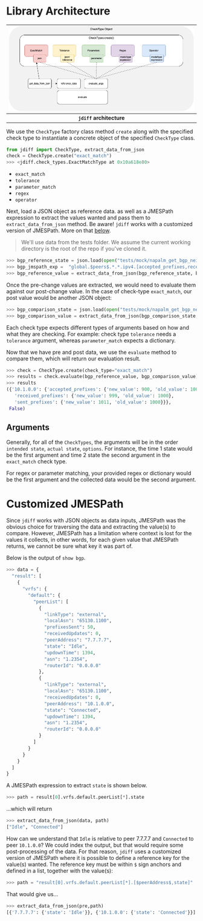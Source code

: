 # Library Architecture

| ![jdiff HLD](./images/hld-architecture.png) |
|:---:|
| **`jdiff` architecture** |

We use the `CheckType` factory class method `create` along with the specified check type to instantiate a concrete object of the specified `CheckType` class.

```python
from jdiff import CheckType, extract_data_from_json
check = CheckType.create("exact_match")
>>> <jdiff.check_types.ExactMatchType at 0x10a618e80>
```

- `exact_match`
- `tolerance`
- `parameter_match`
- `regex`
- `operator`


Next, load a JSON object as reference data. as well as a JMESPath expression to extract the values wanted and pass them to `extract_data_from_json` method. Be aware! `jdiff` works with a customized version of JMESPath. More on that [below](#customized-jmespath).

> We'll use data from the tests folder. We assume the current working directory is the root of the repo if you've cloned it.

```python
>>> bgp_reference_state = json.load(open("tests/mock/napalm_get_bgp_neighbors/pre.json"))
>>> bgp_jmspath_exp =  "global.$peers$.*.*.ipv4.[accepted_prefixes,received_prefixes,sent_prefixes]"
>>> bgp_reference_value = extract_data_from_json(bgp_reference_state, bgp_jmspath_exp)
```

Once the pre-change values are extracted, we would need to evaluate them against our post-change value. In the case of check-type `exact_match`, our post value would be another JSON object:

```python
>>> bgp_comparison_state = json.load(open("tests/mock/napalm_get_bgp_neighbors/post.json"))
>>> bgp_comparison_value = extract_data_from_json(bgp_comparison_state, bgp_jmspath_exp)
```

Each check type expects different types of arguments based on how and what they are checking. For example: check type `tolerance` needs a `tolerance` argument, whereas `parameter_match` expects a dictionary.

Now that we have pre and post data, we use the `evaluate` method to compare them, which will return our evaluation result.

```python
>>> check = CheckType.create(check_type="exact_match")
>>> results = check.evaluate(bgp_reference_value, bgp_comparison_value)
>>> results
({'10.1.0.0': {'accepted_prefixes': {'new_value': 900, 'old_value': 1000},
   'received_prefixes': {'new_value': 999, 'old_value': 1000},
   'sent_prefixes': {'new_value': 1011, 'old_value': 1000}}},
 False)
```


## Arguments

Generally, for all of the `CheckTypes`, the arguments will be in the order `intended state`, `actual state`, `options`. For instance, the time 1 state would be the first argument and time 2 state the second argument in the `exact_match` check type. 

For regex or parameter matching, your provided regex or dictionary would be the first argument and the collected data would be the second argument.

# Customized JMESPath

Since `jdiff` works with JSON objects as data inputs, JMESPath was the obvious choice for traversing the data and extracting the value(s) to compare. However, JMESPath has a limitation where context is lost for the values it collects, in other words, for each given value that JMESPath returns, we cannot be sure what key it was part of.

Below is the output of `show bgp`.

```python
>>> data = {
  "result": [
    {
      "vrfs": {
        "default": {
          "peerList": [
            {
              "linkType": "external",
              "localAsn": "65130.1100",
              "prefixesSent": 50,
              "receivedUpdates": 0,
              "peerAddress": "7.7.7.7",
              "state": "Idle",
              "updownTime": 1394,
              "asn": "1.2354",
              "routerId": "0.0.0.0"
            },
            {
              "linkType": "external",
              "localAsn": "65130.1100",
              "receivedUpdates": 0,
              "peerAddress": "10.1.0.0",
              "state": "Connected",
              "updownTime": 1394,
              "asn": "1.2354",
              "routerId": "0.0.0.0"
            }
          ]
        }
      }
    }
  ]
}
```
A JMESPath expression to extract `state` is shown below.

```python
>>> path = result[0].vrfs.default.peerList[*].state
```

...which will return

```python
>>> extract_data_from_json(data, path)
["Idle", "Connected"]
```

How can we understand that `Idle` is relative to peer 7.7.7.7 and `Connected` to peer `10.1.0.0`? 
We could index the output, but that would require some post-processing of the data. For that reason, `jdiff` uses a customized version of JMESPath where it is possible to define a reference key for the value(s) wanted. The reference key must be within `$` sign anchors and defined in a list, together with the value(s):

```python
>>> path = "result[0].vrfs.default.peerList[*].[$peerAddress$,state]"
```

That  would give us...

```python
>>> extract_data_from_json(pre,path)
[{'7.7.7.7': {'state': 'Idle'}}, {'10.1.0.0': {'state': 'Connected'}}]
```

